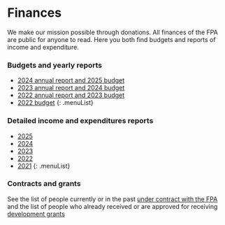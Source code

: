 # Finances

We make our mission possible through donations. All finances of the FPA are public for anyone to read. Here you both find budgets and reports of income and expenditure.

### Budgets and yearly reports

* [2024 annual report and 2025 budget](annualreports/2025.md)
* [2023 annual report and 2024 budget](annualreports/2024.md)
* [2022 annual report and 2023 budget](annualreports/2023.md)
* [2022 budget](annualreports/2022.md)
{: .menuList}


### Detailed income and expenditures reports

* [2025](reports/2025)
* [2024](reports/2024)
* [2023](reports/2023)
* [2022](reports/2022)
* [2021](reports/2021)
{: .menuList}

### Contracts and grants

See the list of people currently or in the past [under contract with the FPA](https://github.com/FreeCAD/FPA/issues?q=label%3A%22Contract%22) and the list of people who already received or are approved for receiving [development grants](https://github.com/FreeCAD/FPA/issues?q=label%3AGrant%20)
